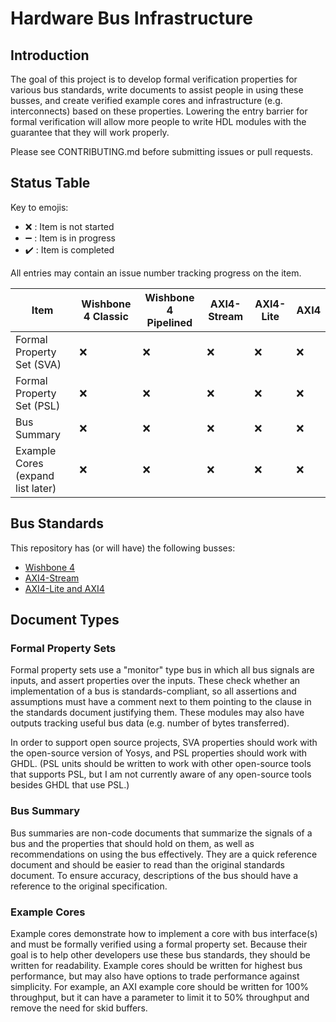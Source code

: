 # Hardware Bus Infrastructure

## Introduction

The goal of this project is to develop formal verification properties for various bus standards, write documents to assist people in using these busses, and create verified example cores and infrastructure (e.g. interconnects) based on these properties. Lowering the entry barrier for formal verification will allow more people to write HDL modules with the guarantee that they will work properly.

Please see CONTRIBUTING.md before submitting issues or pull requests.

## Status Table

Key to emojis:

 * :x: : Item is not started
 * :heavy_minus_sign: : Item is in progress
 * :heavy_check_mark: : Item is completed

All entries may contain an issue number tracking progress on the item.

Item | Wishbone 4 Classic | Wishbone 4 Pipelined | AXI4-Stream | AXI4-Lite | AXI4
---- | ------------------ | -------------------- | ----------- | --------- | ----
Formal Property Set (SVA) | :x: | :x: | :x: | :x: | :x:
Formal Property Set (PSL) | :x: | :x: | :x: | :x: | :x:
Bus Summary | :x: | :x: | :x: | :x: | :x:
Example Cores (expand list later) | :x: | :x: | :x: | :x: | :x:

## Bus Standards

This repository has (or will have) the following busses:

 * [Wishbone 4](https://cdn.opencores.org/downloads/wbspec_b4.pdf)
 * [AXI4-Stream](https://static.docs.arm.com/ihi0051/a/IHI0051A_amba4_axi4_stream_v1_0_protocol_spec.pdf)
 * [AXI4-Lite and AXI4](https://static.docs.arm.com/ihi0022/fb/IHI0022F_b_amba_axi_protocol_spec.pdf)

## Document Types

### Formal Property Sets

Formal property sets use a "monitor" type bus in which all bus signals are inputs, and assert properties over the inputs. These check whether an implementation of a bus is standards-compliant, so all assertions and assumptions must have a comment next to them pointing to the clause in the standards document justifying them. These modules may also have outputs tracking useful bus data (e.g. number of bytes transferred).

In order to support open source projects, SVA properties should work with the open-source version of Yosys, and PSL properties should work with GHDL. (PSL units should be written to work with other open-source tools that supports PSL, but I am not currently aware of any open-source tools besides GHDL that use PSL.)

### Bus Summary

Bus summaries are non-code documents that summarize the signals of a bus and the properties that should hold on them, as well as recommendations on using the bus effectively. They are a quick reference document and should be easier to read than the original standards document. To ensure accuracy, descriptions of the bus should have a reference to the original specification.

### Example Cores

Example cores demonstrate how to implement a core with bus interface(s) and must be formally verified using a formal property set. Because their goal is to help other developers use these bus standards, they should be written for readability. Example cores should be written for highest bus performance, but may also have options to trade performance against simplicity. For example, an AXI example core should be written for 100% throughput, but it can have a parameter to limit it to 50% throughput and remove the need for skid buffers.
